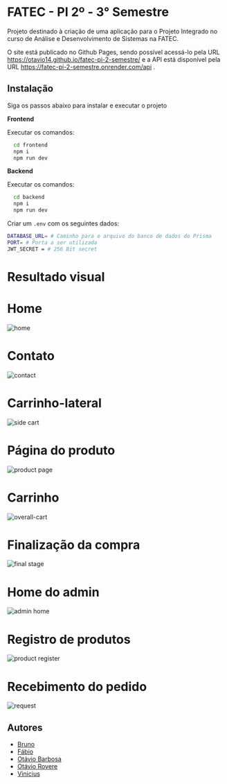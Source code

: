 # FATEC - PI 2º - 3° Semestre

Projeto destinado à criação de uma aplicação para o Projeto Integrado no curso de Análise e Desenvolvimento de Sistemas na FATEC.

O site está publicado no Github Pages, sendo possível acessá-lo pela URL https://otavio14.github.io/fatec-pi-2-semestre/ e a API está disponível pela URL https://fatec-pi-2-semestre.onrender.com/api .
## Instalação

Siga os passos abaixo para instalar e executar o projeto

**Frontend**

Executar os comandos:

```bash
  cd frontend
  npm i
  npm run dev
```

**Backend**

Executar os comandos:

```bash
  cd backend
  npm i
  npm run dev
```

Criar um `.env` com os seguintes dados:

```bash
DATABASE_URL= # Caminho para o arquivo do banco de dados do Prisma
PORT= # Porta a ser utilizada
JWT_SECRET = # 256 Bit secret
```
# Resultado visual

# Home
![home](./frontend/public/home.png)

# Contato
![contact](./frontend/public/contact.png)

# Carrinho-lateral
![side cart](./frontend/public/side-cart.png)

# Página do produto
![product page](./frontend/public/product-page.png)

# Carrinho
![overall-cart](./frontend/public/over-all-cart.png)

# Finalização da compra
![final stage](./frontend/public/final-stage.png)

# Home do admin
![admin home](./frontend/public/admin-home.png)

# Registro de produtos
![product register](./frontend/public/product-register.png)

# Recebimento do pedido
![request](./frontend/public/request.png)

## Autores

- [Bruno](https://www.github.com/brunojohannn)
- [Fábio](https://www.github.com/)
- [Otávio Barbosa](https://www.github.com/OtavioBScar)
- [Otávio Rovere](https://www.github.com/Otavio14)
- [Vinicius](https://www.github.com/Vinij77)

